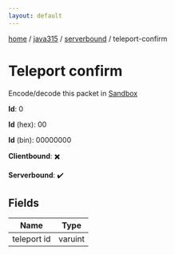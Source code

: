 ```yaml
---
layout: default
---
```


[home](/)  /  [java315](/protocol/java315)  /  [serverbound](/protocol/java315/serverbound)  /  teleport-confirm

# Teleport confirm

Encode/decode this packet in [Sandbox](../../../sandbox/java315#serverbound.teleport_confirm)

**Id**: 0

**Id** (hex): 00

**Id** (bin): 00000000

**Clientbound**: ✖️

**Serverbound**: ✔️

## Fields

Name | Type
---|---
teleport id | varuint
